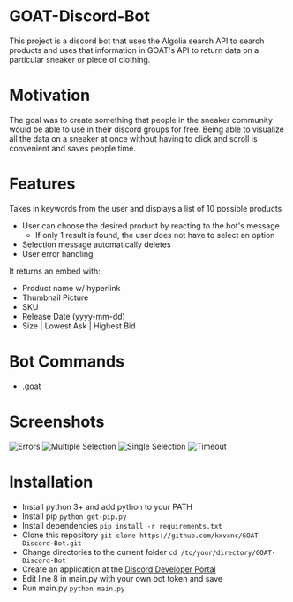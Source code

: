 # GOAT-Discord-Bot
This project is a discord bot that uses the Algolia search API to search products and uses that information in GOAT's API to return data on a particular sneaker or piece of clothing.

# Motivation
The goal was to create something that people in the sneaker community would be able to use in their discord groups for free. Being able to visualize all the data on a sneaker at once without having to click and scroll is convenient and saves people time.

# Features
Takes in keywords from the user and displays a list of 10 possible products
- User can choose the desired product by reacting to the bot's message
  - If only 1 result is found, the user does not have to select an option
- Selection message automatically deletes
- User error handling

It returns an embed with:
- Product name w/ hyperlink
- Thumbnail Picture
- SKU
- Release Date (yyyy-mm-dd)
- Size | Lowest Ask | Highest Bid

# Bot Commands
- .goat <keywords here>

# Screenshots
![Errors](https://github.com/kxvxnc/images/blob/master/goaterror.PNG)
![Multiple Selection](https://github.com/kxvxnc/images/blob/master/goatmulti.PNG)
![Single Selection](https://github.com/kxvxnc/images/blob/master/goatsingle.PNG)
![Timeout](https://github.com/kxvxnc/images/blob/master/goattimeout.PNG)

# Installation
- Install python 3+ and add python to your PATH
- Install pip `python get-pip.py`
- Install dependencies `pip install -r requirements.txt`
- Clone this repository `git clone https://github.com/kxvxnc/GOAT-Discord-Bot.git`
- Change directories to the current folder `cd /to/your/directory/GOAT-Discord-Bot`
- Create an application at the [Discord Developer Portal](https://discord.com/developers/applications)
- Edit line 8 in main.py with your own bot token and save
- Run main.py `python main.py`